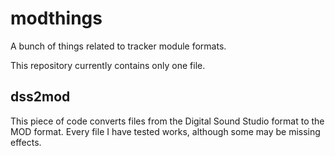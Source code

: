 # modthings
A bunch of things related to tracker module formats.

This repository currently contains only one file.

## dss2mod
This piece of code converts files from the Digital Sound Studio format to the MOD format. Every file I have tested works, although some may be missing effects.
